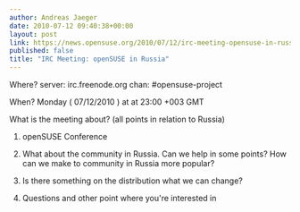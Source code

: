 ```yaml
---
author: Andreas Jaeger
date: 2010-07-12 09:40:38+00:00
layout: post
link: https://news.opensuse.org/2010/07/12/irc-meeting-opensuse-in-russia/
published: false
title: "IRC Meeting: openSUSE in Russia"
---
```

Where?
server: irc.freenode.org
chan: #opensuse-project

When?
Monday ( 07/12/2010 ) at at 23:00 +003 GMT

What is the meeting about?
(all points in relation to Russia)



	
  1. openSUSE Conference

	
  2. What about the community in Russia. Can we help in some points? How can we make to community in Russia more popular?

	
  3. Is there something on the distribution what we can change?

	
  4. Questions and other point where you're interested in

		
